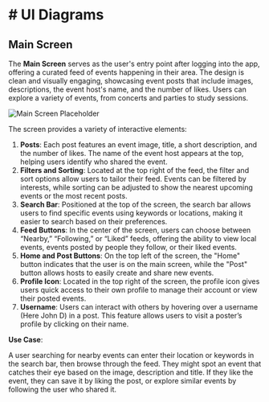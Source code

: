 # # UI Diagrams

## Main Screen

The **Main Screen** serves as the user's entry point after logging into the app, offering a curated feed of events happening in their area. The design is clean and visually engaging, showcasing event posts that include images, descriptions, the event host's name, and the number of likes. Users can explore a variety of events, from concerts and parties to study sessions.

![Main Screen Placeholder](/Users/anne-colombesinkpon/Desktop/MainDashboard.png)

The screen provides a variety of interactive elements:

1. **Posts**: Each post features an event image, title, a short description, and the number of likes. The name of the event host appears at the top, helping users identify who shared the event.
2. **Filters and Sorting**: Located at the top right of the feed, the filter and sort options allow users to tailor their feed. Events can be filtered by interests, while sorting can be adjusted to show the nearest upcoming events or the most recent posts.
3. **Search Bar**: Positioned at the top of the screen, the search bar allows users to find specific events using keywords or locations, making it easier to search based on their preferences.
4. **Feed Buttons**: In the center of the screen, users can choose between “Nearby,” “Following,” or “Liked” feeds, offering the ability to view local events, events posted by people they follow, or their liked events.
5. **Home and Post Buttons**: On the top left of the screen, the "Home" button indicates that the user is on the main screen, while the "Post" button allows hosts to easily create and share new events.
6. **Profile Icon**: Located in the top right of the screen, the profile icon gives users quick access to their own profile to manage their account or view their posted events.
6. **Username**: Users can interact with others by hovering over a username (Here John D) in a post. This feature allows users to visit a poster’s profile by clicking on their name.

**Use Case**: 

A user searching for nearby events can enter their location or keywords in the search bar, then browse through the feed. They might spot an event that catches their eye based on the image, description and title. If they like the event, they can save it by liking the post, or explore similar events by following the user who shared it.
